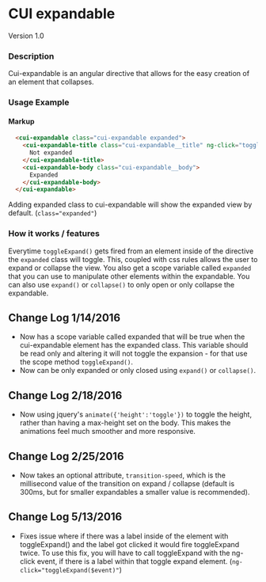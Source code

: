 # CUI expandable
Version 1.0


### Description
Cui-expandable is an angular directive that allows for the easy creation of an element that collapses.

### Usage Example
#### Markup
```html
  <cui-expandable class="cui-expandable expanded">
    <cui-expandable-title class="cui-expandable__title" ng-click="toggleExpand()">
      Not expanded
    </cui-expandable-title>
    <cui-expandable-body class="cui-expandable__body">
      Expanded
    </cui-expandable-body>
  </cui-expandable>
```

Adding expanded class to cui-expandable will show the expanded view by default. (`class="expanded"`)

### How it works / features
Everytime `toggleExpand()` gets fired from an element inside of the directive the `expanded` class will toggle. This, coupled with css rules allows the user to expand or collapse the view. You also get a scope variable called `expanded` that you can use to manipulate other elements within the expandable.
You can also use `expand()` or `collapse()` to only open or only collapse the expandable.

## Change Log 1/14/2016

* Now has a scope variable called expanded that will be true when the cui-expandable element has the expanded class. This variable should be read only and altering it will not toggle the expansion - for that use the scope method `toggleExpand()`.
* Now can be only expanded or only closed using `expand()` or `collapse()`.

## Change Log 2/18/2016

* Now using jquery's `animate({'height':'toggle'})` to toggle the height, rather than having a max-height set on the body. This makes the animations feel much smoother and more responsive.

## Change Log 2/25/2016

* Now takes an optional attribute, `transition-speed`, which is the millisecond value of the transition on expand / collapse (default is 300ms, but for smaller expandables a smaller value is recommended).

## Change Log 5/13/2016

* Fixes issue where if there was a label inside of the element with toggleExpand() and the label got clicked it would fire toggleExpand twice. To use this fix, you will have to call toggleExpand with the ng-click event, if there is a label within that toggle expand element. (`ng-click="toggleExpand($event)"`)